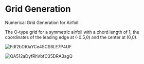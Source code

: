 # Grid Generation
Numerical Grid Generation for Airfoil

The O-type grid for a symmetric airfoil with a chord length of 1, the coordinates of the leading edge at (-0.5,0) and the center at (0,0).

![Fdf2bDt0aYCe45CS6LE7P4UF](https://github.com/user-attachments/assets/6b5c18e7-4130-46c7-83de-5732e417cfe7)

![QA512aDyfRhVbfC35DRA3agQ](https://github.com/user-attachments/assets/00600e50-94a4-49b7-92f8-f27df8892a8f)
